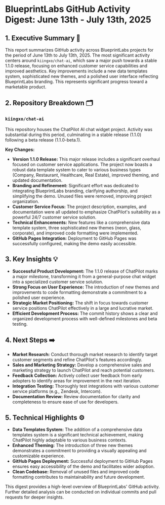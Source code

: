 # BlueprintLabs GitHub Activity Digest: June 13th - July 13th, 2025

## 1. Executive Summary 🚀

This report summarizes GitHub activity across BlueprintLabs projects for the period of June 13th to July 13th, 2025.  The most significant activity centers around `kiingxo/chat-ai`, which saw a major push towards a stable 1.1.0 release, focusing on enhanced customer service capabilities and improved aesthetics.  Key improvements include a new data templates system, sophisticated new themes, and a polished user interface reflecting BlueprintLabs branding.  This represents significant progress toward a marketable product.


## 2. Repository Breakdown 🗂️

### `kiingxo/chat-ai`

This repository houses the ChatPilot AI chat widget project.  Activity was substantial during this period, culminating in a stable release (1.1.0) following a beta release (1.1.0-beta.1).

**Key Changes:**

* **Version 1.1.0 Release:**  This major release includes a significant overhaul focused on customer service applications.  The project now boasts a robust data template system to cater to various business types (Company, Restaurant, Healthcare, Real Estate), improved theming, and updated documentation.
* **Branding and Refinement:**  Significant effort was dedicated to integrating BlueprintLabs branding, clarifying authorship, and simplifying the demo.  Unused files were removed, improving project organization.
* **Customer Service Focus:**  The project description, examples, and documentation were all updated to emphasize ChatPilot's suitability as a powerful 24/7 customer service solution.
* **Technical Enhancements:**  New features like a comprehensive data template system, three sophisticated new themes (neon, glass, corporate), and improved code formatting were implemented.
* **GitHub Pages Integration:**  Deployment to GitHub Pages was successfully configured, making the demo easily accessible.


## 3. Key Insights 💡

* **Successful Product Development:** The 1.1.0 release of ChatPilot marks a major milestone, transforming it from a general-purpose chat widget into a specialized customer service solution.
* **Strong Focus on User Experience:**  The introduction of new themes and improvements to code formatting demonstrate a commitment to a polished user experience.
* **Strategic Market Positioning:**  The shift in focus towards customer service positions ChatPilot effectively in a large and lucrative market.
* **Efficient Development Process:** The commit history shows a clear and organized development process with well-defined milestones and beta testing.


## 4. Next Steps ➡️

* **Market Research:** Conduct thorough market research to identify target customer segments and refine ChatPilot's features accordingly.
* **Sales and Marketing Strategy:** Develop a comprehensive sales and marketing strategy to launch ChatPilot and reach potential customers.
* **Feedback Collection:** Actively collect user feedback from early adopters to identify areas for improvement in the next iteration.
* **Integration Testing:** Thoroughly test integrations with various customer service platforms (e.g., Zendesk, Intercom).
* **Documentation Review:** Review documentation for clarity and completeness to ensure ease of use for developers.


## 5. Technical Highlights ⚙️

* **Data Templates System:** The addition of a comprehensive data templates system is a significant technical achievement, making ChatPilot highly adaptable to various business contexts.
* **Enhanced Theming:**  The introduction of three new themes demonstrates a commitment to providing a visually appealing and customizable experience.
* **GitHub Pages Deployment:** Successful deployment to GitHub Pages ensures easy accessibility of the demo and facilitates wider adoption.
* **Clean Codebase:** Removal of unused files and improved code formatting contributes to maintainability and future development.


This digest provides a high-level overview of BlueprintLabs' GitHub activity.  Further detailed analysis can be conducted on individual commits and pull requests for deeper insights.
